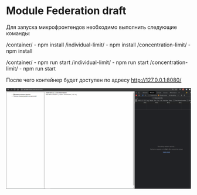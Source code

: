 # Module Federation draft

Для запуска микрофронтендов необходимо выполнить следующие команды:

/container/ - npm install
/individual-limit/ - npm install
/concentration-limit/ - npm install

/container/ - npm run start
/individual-limit/ - npm run start
/concentration-limit/ - npm run start

После чего контейнер будет доступен по адресу http://127.0.0.1:8080/

<img src="./module-federation-demo.gif"/>
